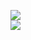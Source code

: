 [![](https://img.shields.io/badge/Made%20With-Github%20Spray-lightgrey.svg?style=for-the-badge&logo=github)](https://github.com/Annihil/github-spray#24048)  
[![](https://i.imgur.com/2DrTn0Z.gif)](https://github.com/Annihil/github-spray)